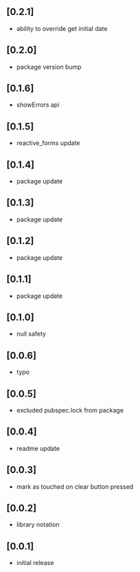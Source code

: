 ## [0.2.1]
* ability to override get initial date

## [0.2.0]
* package version bump

## [0.1.6]
* showErrors api

## [0.1.5]
* reactive_forms update

## [0.1.4]
* package update

## [0.1.3]
* package update

## [0.1.2]
* package update

## [0.1.1]
* package update

## [0.1.0]
* null safety

## [0.0.6]
* typo

## [0.0.5]
* excluded pubspec.lock from package

## [0.0.4]
* readme update

## [0.0.3]
* mark as touched on clear button pressed

## [0.0.2]
* library notation

## [0.0.1]
* initial release
